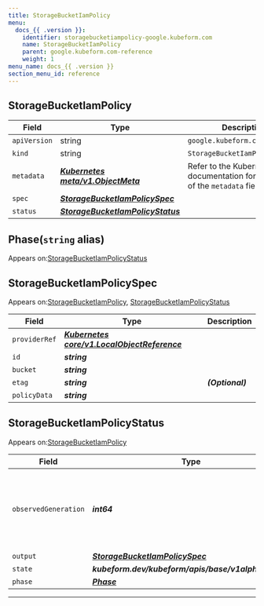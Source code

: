 ```yaml
---
title: StorageBucketIamPolicy
menu:
  docs_{{ .version }}:
    identifier: storagebucketiampolicy-google.kubeform.com
    name: StorageBucketIamPolicy
    parent: google.kubeform.com-reference
    weight: 1
menu_name: docs_{{ .version }}
section_menu_id: reference
---
```


## StorageBucketIamPolicy
| Field | Type | Description |
| ------ | ----- | ----------- |
| `apiVersion` | string | `google.kubeform.com/v1alpha1` |
|    `kind` | string | `StorageBucketIamPolicy` |
| `metadata` | ***[Kubernetes meta/v1.ObjectMeta](https://v1-18.docs.kubernetes.io/docs/reference/generated/kubernetes-api/v1.18/#objectmeta-v1-meta)***|Refer to the Kubernetes API documentation for the fields of the `metadata` field.|
| `spec` | ***[StorageBucketIamPolicySpec](#storagebucketiampolicyspec)***||
| `status` | ***[StorageBucketIamPolicyStatus](#storagebucketiampolicystatus)***||
## Phase(`string` alias)

Appears on:[StorageBucketIamPolicyStatus](#storagebucketiampolicystatus)

## StorageBucketIamPolicySpec

Appears on:[StorageBucketIamPolicy](#storagebucketiampolicy), [StorageBucketIamPolicyStatus](#storagebucketiampolicystatus)

| Field | Type | Description |
| ------ | ----- | ----------- |
| `providerRef` | ***[Kubernetes core/v1.LocalObjectReference](https://v1-18.docs.kubernetes.io/docs/reference/generated/kubernetes-api/v1.18/#localobjectreference-v1-core)***||
| `id` | ***string***||
| `bucket` | ***string***||
| `etag` | ***string***| ***(Optional)*** |
| `policyData` | ***string***||
## StorageBucketIamPolicyStatus

Appears on:[StorageBucketIamPolicy](#storagebucketiampolicy)

| Field | Type | Description |
| ------ | ----- | ----------- |
| `observedGeneration` | ***int64***| ***(Optional)*** Resource generation, which is updated on mutation by the API Server.|
| `output` | ***[StorageBucketIamPolicySpec](#storagebucketiampolicyspec)***| ***(Optional)*** |
| `state` | ***kubeform.dev/kubeform/apis/base/v1alpha1.State***| ***(Optional)*** |
| `phase` | ***[Phase](#phase)***| ***(Optional)*** |
---
